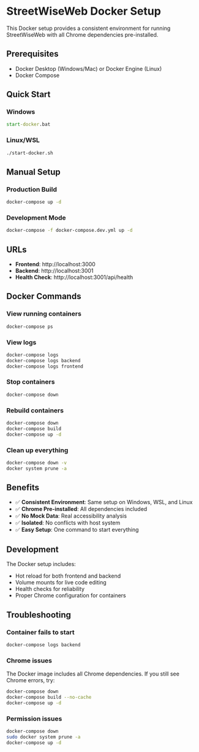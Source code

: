 # StreetWiseWeb Docker Setup

This Docker setup provides a consistent environment for running StreetWiseWeb with all Chrome dependencies pre-installed.

## Prerequisites

- Docker Desktop (Windows/Mac) or Docker Engine (Linux)
- Docker Compose

## Quick Start

### Windows
```cmd
start-docker.bat
```

### Linux/WSL
```bash
./start-docker.sh
```

## Manual Setup

### Production Build
```bash
docker-compose up -d
```

### Development Mode
```bash
docker-compose -f docker-compose.dev.yml up -d
```

## URLs

- **Frontend**: http://localhost:3000
- **Backend**: http://localhost:3001
- **Health Check**: http://localhost:3001/api/health

## Docker Commands

### View running containers
```bash
docker-compose ps
```

### View logs
```bash
docker-compose logs
docker-compose logs backend
docker-compose logs frontend
```

### Stop containers
```bash
docker-compose down
```

### Rebuild containers
```bash
docker-compose down
docker-compose build
docker-compose up -d
```

### Clean up everything
```bash
docker-compose down -v
docker system prune -a
```

## Benefits

- ✅ **Consistent Environment**: Same setup on Windows, WSL, and Linux
- ✅ **Chrome Pre-installed**: All dependencies included
- ✅ **No Mock Data**: Real accessibility analysis
- ✅ **Isolated**: No conflicts with host system
- ✅ **Easy Setup**: One command to start everything

## Development

The Docker setup includes:
- Hot reload for both frontend and backend
- Volume mounts for live code editing
- Health checks for reliability
- Proper Chrome configuration for containers

## Troubleshooting

### Container fails to start
```bash
docker-compose logs backend
```

### Chrome issues
The Docker image includes all Chrome dependencies. If you still see Chrome errors, try:
```bash
docker-compose down
docker-compose build --no-cache
docker-compose up -d
```

### Permission issues
```bash
docker-compose down
sudo docker system prune -a
docker-compose up -d
```